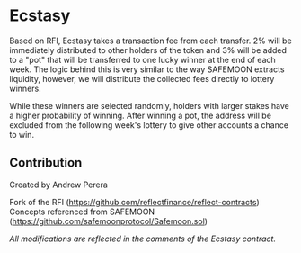 # Ecstasy

Based on RFI, Ecstasy takes a transaction fee from each transfer. 2% will be immediately distributed to other holders of the token and 3% will be added to a "pot" that will be transferred to one lucky winner at the end of each week. The logic behind this is very similar to the way SAFEMOON extracts liquidity, however, we will distribute the collected fees directly to lottery winners.

While these winners are selected randomly, holders with larger stakes have a higher probability of winning. After winning a pot, the address will be excluded from the following week's lottery to give other accounts a chance to win.

## Contribution

Created by Andrew Perera

Fork of the RFI (https://github.com/reflectfinance/reflect-contracts)\
Concepts referenced from SAFEMOON (https://github.com/safemoonprotocol/Safemoon.sol)

_All modifications are reflected in the comments of the Ecstasy contract._
